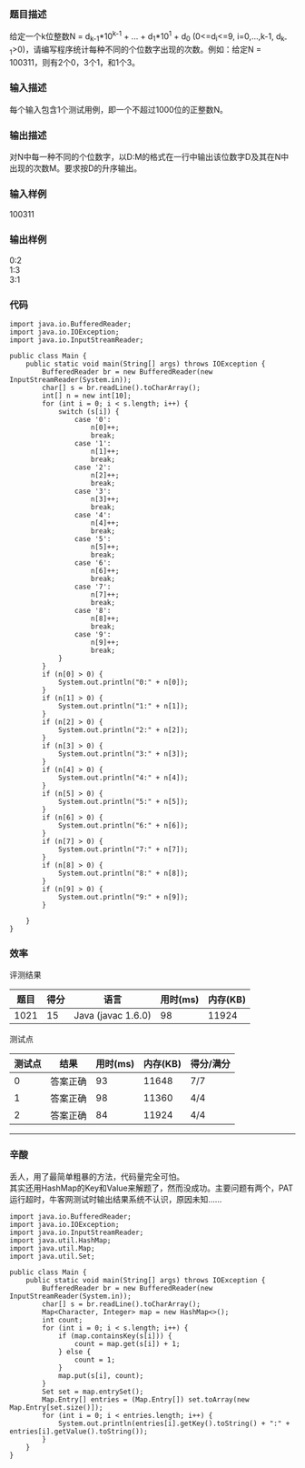 ### 题目描述
给定一个k位整数N = d<sub>k-1</sub>*10<sup>k-1</sup> + ... + d<sub>1</sub>*10<sup>1</sup> + d<sub>0</sub> (0<=d<sub>i</sub><=9, i=0,...,k-1, d<sub>k-1</sub>>0)，请编写程序统计每种不同的个位数字出现的次数。例如：给定N = 100311，则有2个0，3个1，和1个3。

### 输入描述
每个输入包含1个测试用例，即一个不超过1000位的正整数N。

### 输出描述
对N中每一种不同的个位数字，以D:M的格式在一行中输出该位数字D及其在N中出现的次数M。要求按D的升序输出。

### 输入样例

100311

### 输出样例

0:2<br/>
1:3<br/>
3:1
	
### 代码

    import java.io.BufferedReader;
    import java.io.IOException;
    import java.io.InputStreamReader;

    public class Main {
        public static void main(String[] args) throws IOException {
            BufferedReader br = new BufferedReader(new InputStreamReader(System.in));
            char[] s = br.readLine().toCharArray();
			int[] n = new int[10];
			for (int i = 0; i < s.length; i++) {
				switch (s[i]) {
					case '0':
						n[0]++;
						break;
					case '1':
						n[1]++;
						break;
					case '2':
						n[2]++;
						break;
					case '3':
						n[3]++;
						break;
					case '4':
						n[4]++;
						break;
					case '5':
						n[5]++;
						break;
					case '6':
						n[6]++;
						break;
					case '7':
						n[7]++;
						break;
					case '8':
						n[8]++;
						break;
					case '9':
						n[9]++;
						break;
				}
			}
			if (n[0] > 0) {
				System.out.println("0:" + n[0]);
			}
			if (n[1] > 0) {
				System.out.println("1:" + n[1]);
			}
			if (n[2] > 0) {
				System.out.println("2:" + n[2]);
			}
			if (n[3] > 0) {
				System.out.println("3:" + n[3]);
			}
			if (n[4] > 0) {
				System.out.println("4:" + n[4]);
			}
			if (n[5] > 0) {
				System.out.println("5:" + n[5]);
			}
			if (n[6] > 0) {
				System.out.println("6:" + n[6]);
			}
			if (n[7] > 0) {
				System.out.println("7:" + n[7]);
			}
			if (n[8] > 0) {
				System.out.println("8:" + n[8]);
			}
			if (n[9] > 0) {
				System.out.println("9:" + n[9]);
			}

        }
    }
	
    
### 效率

评测结果

|题目|得分|语言|用时(ms)|内存(KB)|
|-----|-----|-----|-----|-----|
|1021|15|Java (javac 1.6.0)|98|11924|

测试点

|测试点|结果|用时(ms)|内存(KB)|得分/满分|
|-----|-----|-----|-----|-----|
|0|答案正确|93|11648|7/7|
|1|答案正确|98|11360|4/4|
|2|答案正确|84|11924|4/4|

***
### 辛酸
丢人，用了最简单粗暴的方法，代码量完全可怕。<br/>
其实还用HashMap的Key和Value来解题了，然而没成功。主要问题有两个，PAT运行超时，牛客网测试时输出结果系统不认识，原因未知……

	import java.io.BufferedReader;
	import java.io.IOException;
	import java.io.InputStreamReader;
	import java.util.HashMap;
	import java.util.Map;
	import java.util.Set;

	public class Main {
		public static void main(String[] args) throws IOException {
			BufferedReader br = new BufferedReader(new InputStreamReader(System.in));
			char[] s = br.readLine().toCharArray();
			Map<Character, Integer> map = new HashMap<>();
			int count;
			for (int i = 0; i < s.length; i++) {
				if (map.containsKey(s[i])) {
					count = map.get(s[i]) + 1;
				} else {
					count = 1;
				}
				map.put(s[i], count);
			}
			Set set = map.entrySet();
			Map.Entry[] entries = (Map.Entry[]) set.toArray(new Map.Entry[set.size()]);
			for (int i = 0; i < entries.length; i++) {
				System.out.println(entries[i].getKey().toString() + ":" + entries[i].getValue().toString());
			}
		}
	}
